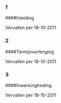 <meta http-equiv='Content-Type' content='text/html; charset=utf-8' />

### 1  

####Inleiding

Vervallen per 18-10-2011 

### 2  

####Termijnverlenging

Vervallen per 18-10-2011 

### 3  

####Inwerkingtreding

Vervallen per 18-10-2011 

